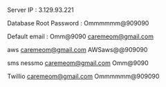 Server IP : 	3.129.93.221

Database Root Password : Ommmmmm@909090

Default email : 
Omm@9090
caremeom@gmail.com

aws 
caremeom@gmail.com
AWSaws@@909090

sms nessmo
caremeom@gmail.com
Omm@9090


Twillio
caremeom@gmail.com
Ommmmmm@909090


